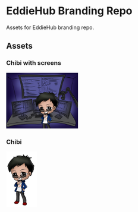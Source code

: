 # EddieHub Branding Repo

Assets for EddieHub branding repo.

## Assets

### Chibi with screens

<img src="assets/chibi.png" height="150px" />

### Chibi

<img src="assets/chibi-eddiejaoude.png" height="150px" />
